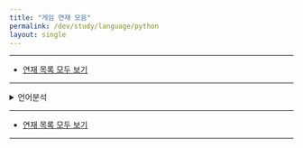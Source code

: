 ```yaml
---
title: "게임 연재 모음"
permalink: /dev/study/language/python
layout: single
---
```


- - -

 - [연재 목록 모두 보기](/series)

- - -

<details>
<summary>언어분석</summary>
<div markdown="1">
</div>
</details>

- - -

 - [연재 목록 모두 보기](/series)

- - -